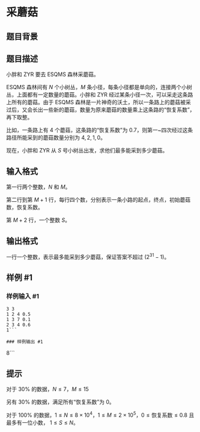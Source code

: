 # 采蘑菇

## 题目背景



## 题目描述

小胖和 ZYR 要去 ESQMS 森林采蘑菇。

ESQMS 森林间有 $N$ 个小树丛，$M$ 条小径，每条小径都是单向的，连接两个小树丛，上面都有一定数量的蘑菇。小胖和 ZYR 经过某条小径一次，可以采走这条路上所有的蘑菇。由于 ESQMS 森林是一片神奇的沃土，所以一条路上的蘑菇被采过后，又会长出一些新的蘑菇，数量为原来蘑菇的数量乘上这条路的“恢复系数”，再下取整。

比如，一条路上有 $4$ 个蘑菇，这条路的“恢复系数”为 $0.7$，则第一~四次经过这条路径所能采到的蘑菇数量分别为 $4,2,1,0$。

现在，小胖和 ZYR 从 $S$ 号小树丛出发，求他们最多能采到多少蘑菇。


## 输入格式

第一行两个整数，$N$ 和 $M$。

第二行到第 $M+1$ 行，每行四个数，分别表示一条小路的起点，终点，初始蘑菇数，恢复系数。

第 $M+2$ 行，一个整数 $S$。


## 输出格式

一行一个整数，表示最多能采到多少蘑菇，保证答案不超过 $(2^{31}-1)$。


## 样例 #1

### 样例输入 #1
```
3 3
1 2 4 0.5
1 3 7 0.1
2 3 4 0.6
1```

### 样例输出 #1

```
8```

## 提示

对于 $30\%$ 的数据，$N\le 7$，$M\le15$

另有 $30\%$ 的数据，满足所有“恢复系数”为 $0$。

对于 $100\%$ 的数据，$1
\le N\le 8\times 10^4$，$1\le M\le 2\times 10^5$，$0\le\text{恢复系数}\le 0.8$ 且最多有一位小数， $1\le S\le N$。
